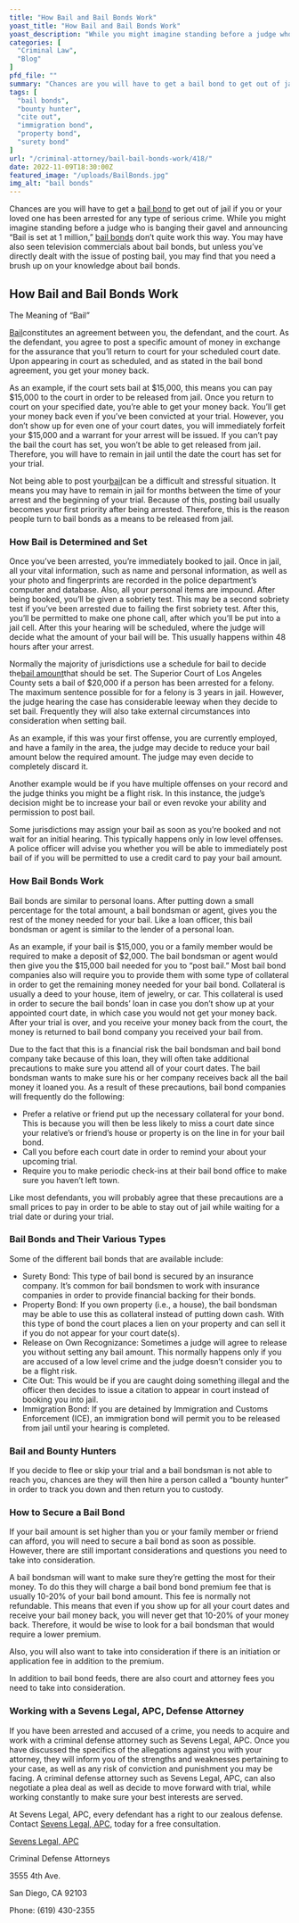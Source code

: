```yaml
---
title: "How Bail and Bail Bonds Work"
yoast_title: "How Bail and Bail Bonds Work"
yoast_description: "While you might imagine standing before a judge who is banging their gavel and announcing 'Bail is set at 1 million,' bail bonds don't quite work this way."
categories: [
  "Criminal Law",
  "Blog"
]
pfd_file: ""
summary: "Chances are you will have to get a bail bond to get out of jail if you or your loved one has been arrested for any type of serious crime. While you might imagine standing before a judge who is banging their gavel and announcing “Bail is set at 1 million,” bail bonds don’t quite"
tags: [
  "bail bonds",
  "bounty hunter",
  "cite out",
  "immigration bond",
  "property bond",
  "surety bond"
]
url: "/criminal-attorney/bail-bail-bonds-work/418/"
date: 2022-11-09T18:30:00Z
featured_image: "/uploads/BailBonds.jpg"
img_alt: "bail bonds"
---
```

Chances are you will have to get a [bail bond](https://www.sevenslegal.com/) to get out of jail if you or your loved one has been arrested for any type of serious crime. While you might imagine standing before a judge who is banging their gavel and announcing “Bail is set at 1 million,” [bail bonds](https://www.sevenslegal.com/) don’t quite work this way. You may have also seen television commercials about bail bonds, but unless you’ve directly dealt with the issue of posting bail, you may find that you need a brush up on your knowledge about bail bonds.

## How Bail and Bail Bonds Work

The Meaning of “Bail”

[Bail](https://www.sevenslegal.com/)constitutes an agreement between you, the defendant, and the court. As the defendant, you agree to post a specific amount of money in exchange for the assurance that you’ll return to court for your scheduled court date. Upon appearing in court as scheduled, and as stated in the bail bond agreement, you get your money back.

As an example, if the court sets bail at $15,000, this means you can pay $15,000 to the court in order to be released from jail. Once you return to court on your specified date, you’re able to get your money back. You’ll get your money back even if you’ve been convicted at your trial. However, you don’t show up for even one of your court dates, you will immediately forfeit your $15,000 and a warrant for your arrest will be issued. If you can’t pay the bail the court has set, you won’t be able to get released from jail. Therefore, you will have to remain in jail until the date the court has set for your trial.

Not being able to post your[bail](https://www.sevenslegal.com/)can be a difficult and stressful situation. It means you may have to remain in jail for months between the time of your arrest and the beginning of your trial. Because of this, posting bail usually becomes your first priority after being arrested. Therefore, this is the reason people turn to bail bonds as a means to be released from jail.

### How Bail is Determined and Set

Once you’ve been arrested, you’re immediately booked to jail. Once in jail, all your vital information, such as name and personal information, as well as your photo and fingerprints are recorded in the police department’s computer and database. Also, all your personal items are impound. After being booked, you’ll be given a sobriety test. This may be a second sobriety test if you’ve been arrested due to failing the first sobriety test. After this, you’ll be permitted to make one phone call, after which you’ll be put into a jail cell. After this your hearing will be scheduled, where the judge will decide what the amount of your bail will be. This usually happens within 48 hours after your arrest.

Normally the majority of jurisdictions use a schedule for bail to decide the[bail amount](https://www.sevenslegal.com/)that should be set. The Superior Court of Los Angeles County sets a bail of $20,000 if a person has been arrested for a felony. The maximum sentence possible for for a felony is 3 years in jail. However, the judge hearing the case has considerable leeway when they decide to set bail. Frequently they will also take external circumstances into consideration when setting bail.

As an example, if this was your first offense, you are currently employed, and have a family in the area, the judge may decide to reduce your bail amount below the required amount. The judge may even decide to completely discard it.

Another example would be if you have multiple offenses on your record and the judge thinks you might be a flight risk. In this instance, the judge’s decision might be to increase your bail or even revoke your ability and permission to post bail.

Some jurisdictions may assign your bail as soon as you’re booked and not wait for an initial hearing. This typically happens only in low level offenses. A police officer will advise you whether you will be able to immediately post bail of if you will be permitted to use a credit card to pay your bail amount.

### How Bail Bonds Work

Bail bonds are similar to personal loans. After putting down a small percentage for the total amount, a bail bondsman or agent, gives you the rest of the money needed for your bail. Like a loan officer, this bail bondsman or agent is similar to the lender of a personal loan.

As an example, if your bail is $15,000, you or a family member would be required to make a deposit of $2,000. The bail bondsman or agent would then give you the $15,000 bail needed for you to “post bail.” Most bail bond companies also will require you to provide them with some type of collateral in order to get the remaining money needed for your bail bond. Collateral is usually a deed to your house, item of jewelry, or car. This collateral is used in order to secure the bail bonds’ loan in case you don’t show up at your appointed court date, in which case you would not get your money back. After your trial is over, and you receive your money back from the court, the money is returned to bail bond company you received your bail from.

Due to the fact that this is a financial risk the bail bondsman and bail bond company take because of this loan, they will often take additional precautions to make sure you attend all of your court dates. The bail bondsman wants to make sure his or her company receives back all the bail money it loaned you. As a result of these precautions, bail bond companies will frequently do the following:

* Prefer a relative or friend put up the necessary collateral for your bond. This is because you will then be less likely to miss a court date since your relative’s or friend’s house or property is on the line in for your bail bond.
* Call you before each court date in order to remind your about your upcoming trial.
* Require you to make periodic check-ins at their bail bond office to make sure you haven’t left town.

Like most defendants, you will probably agree that these precautions are a small prices to pay in order to be able to stay out of jail while waiting for a trial date or during your trial.

### Bail Bonds and Their Various Types

Some of the different bail bonds that are available include:

* Surety Bond: This type of bail bond is secured by an insurance company. It’s common for bail bondsmen to work with insurance companies in order to provide financial backing for their bonds.
* Property Bond: If you own property (i.e., a house), the bail bondsman may be able to use this as collateral instead of putting down cash. With this type of bond the court places a lien on your property and can sell it if you do not appear for your court date(s).
* Release on Own Recognizance: Sometimes a judge will agree to release you without setting any bail amount. This normally happens only if you are accused of a low level crime and the judge doesn’t consider you to be a flight risk.
* Cite Out: This would be if you are caught doing something illegal and the officer then decides to issue a citation to appear in court instead of booking you into jail.
* Immigration Bond: If you are detained by Immigration and Customs Enforcement (ICE), an immigration bond will permit you to be released from jail until your hearing is completed.

### Bail and Bounty Hunters

If you decide to flee or skip your trial and a bail bondsman is not able to reach you, chances are they will then hire a person called a “bounty hunter” in order to track you down and then return you to custody.

### How to Secure a Bail Bond

If your bail amount is set higher than you or your family member or friend can afford, you will need to secure a bail bond as soon as possible. However, there are still important considerations and questions you need to take into consideration.

A bail bondsman will want to make sure they’re getting the most for their money. To do this they will charge a bail bond bond premium fee that is usually 10-20% of your bail bond amount. This fee is normally not refundable. This means that even if you show up for all your court dates and receive your bail money back, you will never get that 10-20% of your money back. Therefore, it would be wise to look for a bail bondsman that would require a lower premium.

Also, you will also want to take into consideration if there is an initiation or application fee in addition to the premium.

In addition to bail bond feeds, there are also court and attorney fees you need to take into consideration.

### Working with a Sevens Legal, APC, Defense Attorney

If you have been arrested and accused of a crime, you needs to acquire and work with a criminal defense attorney such as Sevens Legal, APC. Once you have discussed the specifics of the allegations against you with your attorney, they will inform you of the strengths and weaknesses pertaining to your case, as well as any risk of conviction and punishment you may be facing. A criminal defense attorney such as Sevens Legal, APC, can also negotiate a plea deal as well as decide to move forward with trial, while working constantly to make sure your best interests are served.

At Sevens Legal, APC, every defendant has a right to our zealous defense. Contact [Sevens Legal, APC](https://www.sevenslegal.com/ "Sevens Legal, APC"), today for a free consultation.

[Sevens Legal, APC](https://www.sevenslegal.com/ "Sevens Legal, APC")

Criminal Defense Attorneys

3555 4th Ave.

San Diego, CA 92103

Phone: (619) 430-2355